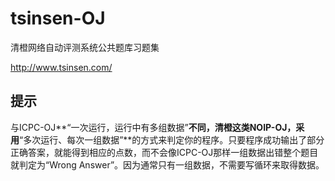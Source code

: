 # tsinsen-OJ
清橙网络自动评测系统公共题库习题集

http://www.tsinsen.com/

## 提示

与ICPC-OJ**“一次运行，运行中有多组数据”**不同，清橙这类NOIP-OJ，采用**“多次运行、每次一组数据”**的方式来判定你的程序。只要程序成功输出了部分正确答案，就能得到相应的点数，而不会像ICPC-OJ那样一组数据出错整个题目就判定为“Wrong Answer”。因为通常只有一组数据，不需要写循环来取得数据。
